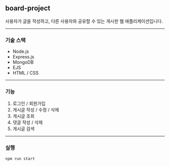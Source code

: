 ## board-project
사용자가 글을 작성하고, 다른 사용자와 공유할 수 있는 게시판 웹 애플리케이션입니다.

***

### 기술 스택
+ Node.js
+ Express.js
+ MongoDB
+ EJS
+ HTML / CSS

***

### 기능
1. 로그인 / 회원가입
2. 게시글 작성 / 수정 / 삭제
3. 게시글 조회
4. 댓글 작성 / 삭제
5. 게시글 검색

***

### 실행

``` 
npm run start 
```
